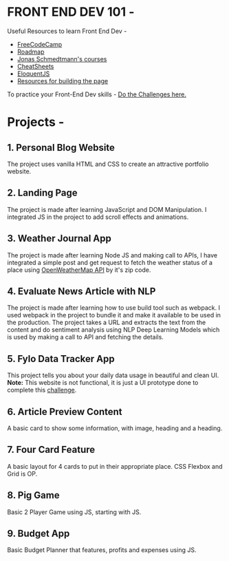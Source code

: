 # FRONT END DEV 101 -

Useful Resources to learn Front End Dev -

-   [FreeCodeCamp](https://www.freecodecamp.org/learn)
-   [Roadmap](https://coggle.it/diagram/XfeRbWj7xy3dsEX8/t/web-development-in-2020)
-   [Jonas Schmedtmann's courses](https://www.udemy.com/user/jonasschmedtmann/)
-   [CheatSheets](https://github.com/logeshpaul/Frontend-Cheat-Sheets)
-   [EloquentJS](https://eloquentjavascript.net/)
-   [Resources for building the page](http://codingheroes.io/resources/)

To practice your Front-End Dev skills - [Do the Challenges here.](https://www.frontendmentor.io/challenges)

# Projects -

## 1. Personal Blog Website

The project uses vanilla HTML and CSS to create an attractive portfolio website.

## 2. Landing Page

The project is made after learning JavaScript and DOM Manipulation. I integrated JS in the project to add scroll effects and animations.

## 3. Weather Journal App

The project is made after learning Node JS and making call to APIs, I have integrated a simple post and get request to fetch the weather status of a place using [OpenWeatherMap API](https://openweathermap.org/guide) by it's zip code.

## 4. Evaluate News Article with NLP

The project is made after learning how to use build tool such as webpack. I used webpack in the project to bundle it and make it available to be used in the production. The project takes a URL and extracts the text from the content and do sentiment analysis using NLP Deep Learning Models which is used by making a call to API and fetching the details.

## 5. Fylo Data Tracker App

This project tells you about your daily data usage in beautiful and clean UI. **Note:** This website is not functional, it is just a UI prototype done to complete this [challenge](https://www.frontendmentor.io/challenges/fylo-data-storage-component-1dZPRbV5n).

## 6. Article Preview Content

A basic card to show some information, with image, heading and a heading.

## 7. Four Card Feature

A basic layout for 4 cards to put in their appropriate place. CSS Flexbox and Grid is OP.

## 8. Pig Game

Basic 2 Player Game using JS, starting with JS.

## 9. Budget App

Basic Budget Planner that features, profits and expenses using JS.

